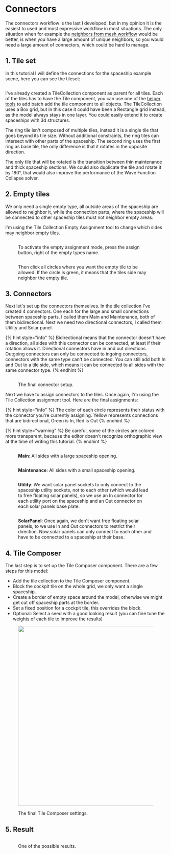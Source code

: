 # Connectors

The connectors workflow is the last I developed, but in my opinion it is the easiest to used and most expressive workflow in most situations. The only situation when for example the [neighbors from mesh workflow](neighbors-from-mesh.md) would be better, is when you have a large amount of unique neighbors, so you would need a large amount of connectors, which could be hard to manage.

## 1. Tile set

In this tutorial I will define the connections for the spaceship example scene, here you can see the tileset:

<figure><img src="../.gitbook/assets/01 TileSet.jpg" alt=""><figcaption></figcaption></figure>

I've already created a TileCollection component as parent for all tiles. Each of the tiles has to have the Tile component, you can use one of the [helper tools](../documentation/helpful-tools.md) to add batch add the tile component to all objects. The TileCollection uses a Box grid, but in this case it could have been a Rectangle grid instead, as the model always stays in one layer. You could easily extend it to create spaceships with 3d structures.

The ring tile isn't composed of multiple tiles, instead it is a single tile that goes beyond its tile size. Without additional constraints, the ring tiles can intersect with other parts of the spaceship. The second ring uses the first ring as base tile, the only difference is that it rotates in the opposite direction.

The only tile that will be rotated is the transition between thin maintenance and thick spaceship sections. We could also duplicate the tile and rotate it by 180°, that would also improve the performance of the Wave Function Collapse solver.

## 2. Empty tiles

We only need a single empty type, all outside areas of the spaceship are allowed to neighbor it, while the connection parts, where the spaceship will be connected to other spaceship tiles must not neighbor empty areas.

I'm using the Tile Collection Empty Assignment tool to change which sides may neighbor empty tiles.

<figure><img src="../.gitbook/assets/02 EmptyAssignment.jpg" alt=""><figcaption><p>To activate the empty assignment mode, press the assign button, right of the empty types name.</p></figcaption></figure>

<figure><img src="../.gitbook/assets/02 Empties.jpg" alt=""><figcaption><p>Then click all circles where you want the empty tile to be allowed. If the circle is green, it means that the tiles side may neighbor the empty tile.</p></figcaption></figure>

## 3. Connectors

Next let's set up the connectors themselves. In the tile collection I've created 4 connectors. One each for the large and small connections between spaceship parts, I called them Main and Maintenance, both of them bidirectional. Next we need two directional connectors, I called them Utility and Solar panel.

{% hint style="info" %}
Bidirectional means that the connector doesn't have a direction, all sides with this connector can be connected, at least if their rotation allows it. Directional connectors have in and out directions. Outgoing connectors can only be connected to ingoing connectors, connectors with the same type can't be connected. You can still add both In and Out to a tile side, which means it can be connected to all sides with the same connector type.
{% endhint %}

<figure><img src="../.gitbook/assets/03 Connectors.jpg" alt=""><figcaption><p>The final connector setup.</p></figcaption></figure>

Next we have to assign connectors to the tiles. Once again, I'm using the Tile Collection assignment tool. Here are the final assignments:&#x20;

{% hint style="info" %}
The color of each circle represents their status with the connector you're currently assigning. Yellow represents connections that are bidirectional, Green is In, Red is Out
{% endhint %}

{% hint style="warning" %}
Be careful, some of the circles are colored more transparent, because the editor doesn't recognize orthographic view at the time of writing this tutorial.
{% endhint %}

<figure><img src="../.gitbook/assets/f3f81dbc59366ee9701866c722dd6aed1fadb4bb-04main.jpg" alt=""><figcaption><p><strong>Main</strong>: All sides with a large spaceship opening.</p></figcaption></figure>

<figure><img src="../.gitbook/assets/41cbdf7102b6eaadebefb2b6d27185a89f4b4034-04maintenance.jpg" alt=""><figcaption><p><strong>Maintenance</strong>: All sides with a small spaceship opening.</p></figcaption></figure>

<figure><img src="../.gitbook/assets/4d23554ae16dad22f10c42b558fd0c6e70655751-04utility.jpg" alt=""><figcaption><p><strong>Utility</strong>: We want solar panel sockets to only connect to the spaceship utility sockets, not to each other (which would lead to free floating solar panels), so we use an In connector for each utility port on the spaceship and an Out connector on each solar panels base plate. </p></figcaption></figure>

<figure><img src="../.gitbook/assets/97959cc2c680efd030bcaf8ac604b014cddc3c38-05solarpanel.jpg" alt=""><figcaption><p><strong>SolarPanel</strong>: Once again, we don't want free floating solar panels, to we use In and Out connectors to restrict their direction. Now solar panels can only connect to each other and have to be connected to a spaceship at their base.</p></figcaption></figure>

## 4. Tile Composer

The last step is to set up the Tile Composer component. There are a few steps for this model:

* Add the tile collection to the Tile Composer component.
* Block the cockpit tile on the whole grid, we only want a single spaceship.
* Create a border of empty space around the model, otherwise we might get cut off spaceship parts at the border.
* Set a fixed position for a cockpit tile, this overrides the block.
* Optional: Select a seed with a good looking result (you can fine tune the weights of each tile to improve the results)

<figure><img src="../.gitbook/assets/05TileComposer.jpg" alt="" width="563"><figcaption><p>The final Tile Composer settings.</p></figcaption></figure>

## 5. Result

<figure><img src="../.gitbook/assets/06Result.jpg" alt=""><figcaption><p>One of the possible results.</p></figcaption></figure>
